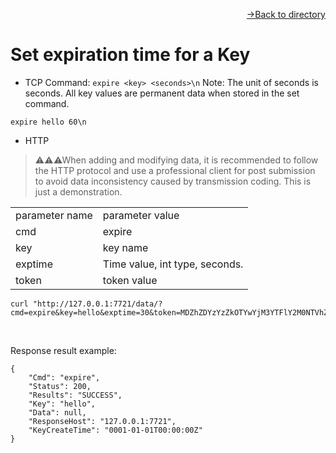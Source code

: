 [<p align="right">->Back to directory</p>](../0.directory.md)  

# Set expiration time for a Key

* TCP
Command: `expire <key> <seconds>\n`
Note: The unit of seconds is seconds. All key values are permanent data when stored in the set command.
~~~shell
expire hello 60\n
~~~

* HTTP
>⚠⚠⚠When adding and modifying data, it is recommended to follow the HTTP protocol and use a professional client for post submission to avoid data inconsistency caused by transmission coding. This is just a demonstration.  


<table>
    <tr>
        <td>parameter name</td>
        <td>parameter value</td>
    </tr>
    <tr>
        <td>cmd</td>
        <td>expire</td>
    </tr>
    <tr>
        <td>key</td>
        <td>key name</td>
    </tr> 
    <tr>
        <td>exptime</td>
        <td>Time value, int type, seconds.</td>
    </tr>
    <tr>
        <td>token</td>
        <td>token value</td>
    </tr>
</table> 

~~~shell
curl "http://127.0.0.1:7721/data/?cmd=expire&key=hello&exptime=30&token=MDZhZDYzYzZkOTYwYjM3YTFlY2M0NTVhZWZjMzJkNmU="
~~~
<br>

Response result example:
~~~shell
{
    "Cmd": "expire",
    "Status": 200,
    "Results": "SUCCESS",
    "Key": "hello",
    "Data": null,
    "ResponseHost": "127.0.0.1:7721",
    "KeyCreateTime": "0001-01-01T00:00:00Z"
}
~~~